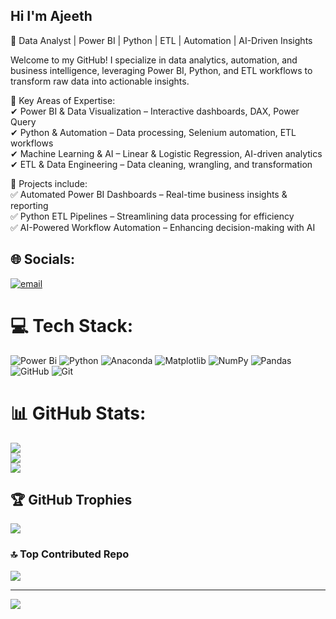 ## Hi I'm Ajeeth 

🚀 Data Analyst | Power BI | Python | ETL | Automation | AI-Driven Insights<br/>

Welcome to my GitHub! I specialize in data analytics, automation, and business intelligence, leveraging Power BI, Python, and ETL workflows to transform raw data into actionable insights.<br/>

🔹 Key Areas of Expertise:<br/>
✔ Power BI & Data Visualization – Interactive dashboards, DAX, Power Query<br/>
✔ Python & Automation – Data processing, Selenium automation, ETL workflows<br/>
✔ Machine Learning & AI – Linear & Logistic Regression, AI-driven analytics<br/>
✔ ETL & Data Engineering – Data cleaning, wrangling, and transformation<br/>

📌 Projects include:<br/>
✅ Automated Power BI Dashboards – Real-time business insights & reporting<br/>
✅ Python ETL Pipelines – Streamlining data processing for efficiency<br/>
✅ AI-Powered Workflow Automation – Enhancing decision-making with AI<br/>


## 🌐 Socials:
[![email](https://img.shields.io/badge/Email-D14836?logo=gmail&logoColor=white)](mailto:ajeethkumar2221@gmail.com) 

# 💻 Tech Stack:
![Power Bi](https://img.shields.io/badge/power_bi-F2C811?style=for-the-badge&logo=powerbi&logoColor=black) ![Python](https://img.shields.io/badge/python-3670A0?style=for-the-badge&logo=python&logoColor=ffdd54) ![Anaconda](https://img.shields.io/badge/Anaconda-%2344A833.svg?style=for-the-badge&logo=anaconda&logoColor=white) ![Matplotlib](https://img.shields.io/badge/Matplotlib-%23ffffff.svg?style=for-the-badge&logo=Matplotlib&logoColor=black) ![NumPy](https://img.shields.io/badge/numpy-%23013243.svg?style=for-the-badge&logo=numpy&logoColor=white) ![Pandas](https://img.shields.io/badge/pandas-%23150458.svg?style=for-the-badge&logo=pandas&logoColor=white) ![GitHub](https://img.shields.io/badge/github-%23121011.svg?style=for-the-badge&logo=github&logoColor=white) ![Git](https://img.shields.io/badge/git-%23F05033.svg?style=for-the-badge&logo=git&logoColor=white)
# 📊 GitHub Stats:
![](https://github-readme-stats.vercel.app/api?username=ajeeth2122&theme=blueberry&hide_border=false&include_all_commits=false&count_private=false)<br/>
![](https://nirzak-streak-stats.vercel.app/?user=ajeeth2122&theme=blueberry&hide_border=false)<br/>
![](https://github-readme-stats.vercel.app/api/top-langs/?username=ajeeth2122&theme=blueberry&hide_border=false&include_all_commits=false&count_private=false&layout=compact)

## 🏆 GitHub Trophies
![](https://github-profile-trophy.vercel.app/?username=ajeeth2122&theme=blueberry&no-frame=false&no-bg=true&margin-w=4)

### 🔝 Top Contributed Repo
![](https://github-contributor-stats.vercel.app/api?username=ajeeth2122&limit=5&theme=blueberry&combine_all_yearly_contributions=true)

---
[![](https://visitcount.itsvg.in/api?id=ajeeth2122&icon=4&color=0)](https://visitcount.itsvg.in)

<!-- Proudly created with GPRM ( https://gprm.itsvg.in ) -->
